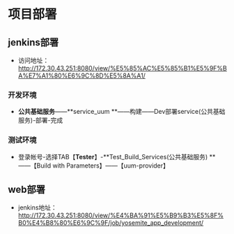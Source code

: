 # 项目部署

## jenkins部署

* 访问地址：http://172.30.43.251:8080/view/%E5%85%AC%E5%85%B1%E5%9F%BA%E7%A1%80%E6%9C%8D%E5%8A%A1/

### 开发环境

* **公共基础服务**——**service_uum **——构建——Dev部署service(公共基础服务)-部署-完成
    
### 测试环境

*   登录帐号-选择TAB【**Tester**】-**Test_Build_Services(公共基础服务) **——【Build with Parameters】——【uum-provider】        

## web部署

*    jenkins地址：    http://172.30.43.251:8080/view/%E4%BA%91%E5%B9%B3%E5%8F%B0%E4%B8%80%E6%9C%9F/job/yosemite_app_development/



